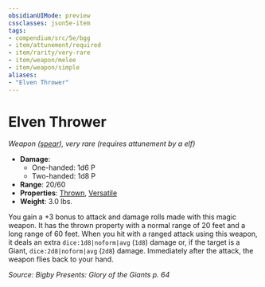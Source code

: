 ```yaml
---
obsidianUIMode: preview
cssclasses: json5e-item
tags:
- compendium/src/5e/bgg
- item/attunement/required
- item/rarity/very-rare
- item/weapon/melee
- item/weapon/simple
aliases: 
- "Elven Thrower"
---
```

# Elven Thrower
*Weapon ([spear](2-Mechanics/CLI/items/spear.md)), very rare (requires attunement by a elf)*  

- **Damage**:
  - One-handed: 1d6 P
  - Two-handed: 1d8 P
- **Range**: 20/60
- **Properties**: [Thrown](2-Mechanics/CLI/rules/item-properties.md#Thrown), [Versatile](2-Mechanics/CLI/rules/item-properties.md#Versatile)
- **Weight**: 3.0 lbs.

You gain a +3 bonus to attack and damage rolls made with this magic weapon. It has the thrown property with a normal range of 20 feet and a long range of 60 feet. When you hit with a ranged attack using this weapon, it deals an extra `dice:1d8|noform|avg` (`1d8`) damage or, if the target is a Giant, `dice:2d8|noform|avg` (`2d8`) damage. Immediately after the attack, the weapon flies back to your hand.

*Source: Bigby Presents: Glory of the Giants p. 64*